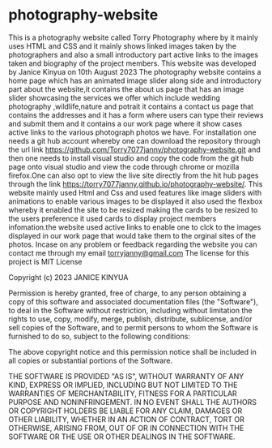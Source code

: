 # photography-website
This is a photography website called Torry Photography where by it mainly uses HTML and CSS and it mainly shows linked images taken by the photographers and also a small introductory part active links to the images taken and biography of the project members.
This website was developed by Janice Kinyua on 10th August 2023
The photography website contains a home page which has an animated image slider along side and introductory part about the website,it contains the about us page that has an image slider showcasing the services we offer which include wedding photography ,wildlife,nature and potrait it contains a contact us page that contains the addresses and it has a form where users can type their reviews and submit them and it contains a our work page where it show cases active links to the various photograph photos we have.
For installation one needs a git hub account whereby one can download the repository through the url link https://github.com/Torry7077janny/photography-website.git and then one needs to install visual studio and copy the code from the git hub page onto visual studio and view the code through chrome or mozilla firefox.One can also opt to view the live site directly from the hit hub pages through the link  https://torry7077janny.github.io/photography-website/.
This website mainly used Html and Css and used features like image sliders with animations to enable various images to be displayed  it also used the flexbox whereby it enabled the site to be resized making the cards to be resized to the users preference it used cards to display project members infomation.the website used active links to enable one to clck to the images displayed in our work page that would take them to the orginal sites of the photos.
Incase on any problem or feedback regarding the website you can contact me through my email torryjanny@gmail.com
The license for this project is
MIT License

Copyright (c) 2023 JANICE KINYUA

Permission is hereby granted, free of charge, to any person obtaining a copy
of this software and associated documentation files (the "Software"), to deal
in the Software without restriction, including without limitation the rights
to use, copy, modify, merge, publish, distribute, sublicense, and/or sell
copies of the Software, and to permit persons to whom the Software is
furnished to do so, subject to the following conditions:

The above copyright notice and this permission notice shall be included in all
copies or substantial portions of the Software.

THE SOFTWARE IS PROVIDED "AS IS", WITHOUT WARRANTY OF ANY KIND, EXPRESS OR
IMPLIED, INCLUDING BUT NOT LIMITED TO THE WARRANTIES OF MERCHANTABILITY,
FITNESS FOR A PARTICULAR PURPOSE AND NONINFRINGEMENT. IN NO EVENT SHALL THE
AUTHORS OR COPYRIGHT HOLDERS BE LIABLE FOR ANY CLAIM, DAMAGES OR OTHER
LIABILITY, WHETHER IN AN ACTION OF CONTRACT, TORT OR OTHERWISE, ARISING FROM,
OUT OF OR IN CONNECTION WITH THE SOFTWARE OR THE USE OR OTHER DEALINGS IN THE
SOFTWARE.

